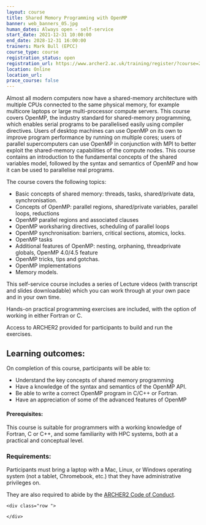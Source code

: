 ```yaml
---
layout: course
title: Shared Memory Programming with OpenMP
banner: web_banners_05.jpg 
human_dates: Always open - self-service 
start_date: 2021-12-31 10:00:00
end_date: 2028-12-31 16:00:00
trainers: Mark Bull (EPCC)
course_type: course
registration_status: open
registration_url: https://www.archer2.ac.uk/training/register/?course=210000-openmp-self-service
location: Online
location_url:
prace_course: false
---
```



Almost all modern computers now have a shared-memory architecture with multiple CPUs connected to the same physical memory, for example multicore laptops or large multi-processor compute servers. This course covers OpenMP, the industry standard for shared-memory programming, which enables serial programs to be parallelised easily using compiler directives. Users of desktop machines can use OpenMP on its own to improve program performance by running on multiple cores; users of parallel supercomputers can use OpenMP in conjunction with MPI to better exploit the shared-memory capabilities of the compute nodes. This course contains an introduction to the fundamental concepts of the shared variables model, followed by the syntax and semantics of OpenMP and how it can be used to parallelise real programs.
 
The course covers the following topics:
- Basic concepts of shared memory: threads, tasks, shared/private data, synchronisation.
- Concepts of OpenMP: parallel regions, shared/private variables, parallel loops, reductions
- OpenMP parallel regions and associated clauses
- OpenMP worksharing directives, scheduling of parallel loops
- OpenMP synchronisation: barriers, critical sections, atomics, locks.
- OpenMP tasks
- Additional features of OpenMP: nesting, orphaning, threadprivate globals, OpenMP 4.0/4.5 feature
- OpenMP tricks, tips and gotchas.
- OpenMP implementations
- Memory models.

This self-service course includes a series of Lecture videos (with transcript and slides downloadable) which you can work through at your own pace and in your own time.

Hands-on practical programming exercises are included, with the option of working in either Fortran or C.
 
Access to ARCHER2 provided for participants to build and run the exercises.

## Learning outcomes:

On completion of this course, participants will be able to:
- Understand the key concepts of shared memory programming
- Have a knowledge of the syntax and semantics of the OpenMP API.
- Be able to write a correct OpenMP program in C/C++ or Fortran.
- Have an appreciation of some of the advanced features of OpenMP

#### Prerequisites:

This course is suitable for programmers with a working knowledge of Fortran, C or C++, and some familiarity with HPC systems, both at a practical and conceptual level.

### Requirements:

Participants must bring a laptop with a Mac, Linux, or Windows operating system (not a tablet, Chromebook, etc.) that they have administrative privileges on.

They are also required to abide by the [ARCHER2  Code of Conduct](../../../about/policies/code-of-conduct.html). 




<section id="service">

<!-- 

<h2><a name="materials">Course materials</a></h2>
 -->


    <div class="row ">	

<!-- 		
      <div class="col-xs-6 col-sm-4">
        <a class="ar2_linkbox ar2_linkbox-green" 
          href="   ">
          <strong>Course materials</strong>         
        </a>
      </div>
 -->

<!--  
      <div class="col-xs-6 col-sm-4">
        <a class="ar2_linkbox ar2_linkbox-teal" 
          href="https://pad.archer2.ac.uk/p/NNNNNN-xxxxxxx">
          <strong>Course Chat</strong>       
        </a>
      </div>
		
 -->
 	</div>
		
		
					


<!-- 		
<h2><a name="videos">Videos</a></h2>

<h3>Session 1</h3>

<div>
	<iframe title="Video" width="560" height="315" src="https://www.youtube.com/embed/xxxxxxxxxxx" frameborder="0" allow="accelerometer; autoplay; encrypted-media; gyroscope; picture-in-picture" allowfullscreen></iframe>
</div>

 -->





<!-- 
<h2><a name="feedback">Feedback</a></h2>


    <div class="row ">	

      <div class="col-xs-6 col-sm-4">
        <a class="ar2_linkbox ar2_linkbox-teal" 

           href="../../feedback/?course=210000-openmp-self-service" 
 

		>
          <strong>Feedback</strong><br/>
          Please let us know what was great about this course and anything we can improve
        </a>
      </div>
    </div>
		
 -->		

 
</section>


